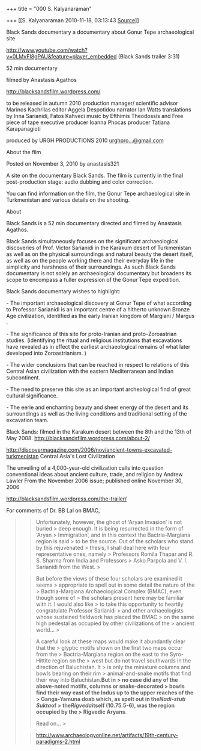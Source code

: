 +++
title = "000 S. Kalyanaraman"

+++
[[S. Kalyanaraman	2010-11-18, 03:13:43 [Source](https://groups.google.com/g/bvparishat/c/OhCP1Lr2Rtg)]]



Black Sands documentary a documentary about Gonur Tepe archaeological site

  

<http://www.youtube.com/watch?v=0LMvFI8gPAU&feature=player_embedded> (Black Sands trailer 3:31)

  

52 min documentary

filmed by Anastasis Agathos

<http://blacksandsfilm.wordpress.com/>

to be released in autumn 2010 production manager/ scientific advisor Marinos Kachrilas editor Aggela Despotidou narrator Ian Watts translations by Inna Sarianidi, Fatos Kahveci music by Efthimis Theodossis and Free piece of tape executive producer Ioanna Phocas producer Tatiana Karapanagioti

produced by URGH PRODUCTIONS 2010 [urghpro...@gmail.com]()

  

About the film

Posted on November 3, 2010 by anastasis321

  

A site on the documentary Black Sands. The film is currently in the final post-production stage: audio dubbing and color correction.

You can find information on the film, the Gonur Tepe archaeological site in Turkmenistan and various details on the shooting.

  

About

Black Sands is a 52 min documentary directed and filmed by Anastasis Agathos.

  

Black Sands simultaneously focuses on the significant archaeological discoveries of Prof. Victor Sarianidi in the Karakum desert of Turkmenistan as well as on the physical surroundings and natural beauty the desert itself, as well as on the people working there and their everyday life in the simplicity and harshness of their surroundings. As such Black Sands documentary is not solely an archaeological documentary but broadens its scope to encompass a fuller expression of the Gonur Tepe expedition.

  

Black Sands documentary wishes to highlight:

  

\- The important archaeological discovery at Gonur Tepe of what according to Professor Sarianidi is an important centre of a hitherto unknown Bronze Age civilization, identified as the early Iranian kingdom of Margiani / Margus .

  

\- The significance of this site for proto-Iranian and proto-Zoroastrian studies. (identifying the ritual and religious institutions that excavations have revealed as in effect the earliest archaeological remains of what later developed into Zoroastrianism. )

  

\- The wider conclusions that can be reached in respect to relations of this Central Asian civilization with the eastern Mediterranean and Indian subcontinent.

  

\- The need to preserve this site as an important archeological find of great cultural significance.

  

\- The eerie and enchanting beauty and sheer energy of the desert and its surroundings as well as the living conditions and traditional setting of the excavation team.

  

Black Sands: filmed in the Karakum desert between the 8th and the 13th of May 2008. <http://blacksandsfilm.wordpress.com/about-2/>

<http://discovermagazine.com/2006/nov/ancient-towns-excavated-turkmenistan> Central Asia's Lost Civilization

The unveiling of a 4,000-year-old civilization calls into question conventional ideas about ancient culture, trade, and religion by Andrew Lawler From the November 2006 issue; published online November 30, 2006

  

<http://blacksandsfilm.wordpress.com/the-trailer/>

  

For comments of Dr. BB Lal on BMAC,

  

> 
> > Unfortunately, however, the ghost of ‘Aryan Invasion’ is not buried > deep enough. It is being resurrected in the form of ‘Aryan > Immigration’, and in this context the Bactria-Margiana region is said > to be the source. Out of the scholars who stand by this rejuvenated > thesis, I shall deal here with four representative ones, namely > Professors Romila Thapar and R. S. Sharma from India and Professors > Asko Parpola and V. I. Sarianidi from the West. >
> 
> > 
> >   
> > 
> > 
> > But before the views of these four scholars are examined it seems > appropriate to spell out in some detail the nature of the > Bactria-Margiana Archaeological Complex (BMAC), even though some of > the scholars present here may be familiar with it. I would also like > to take this opportunity to heartily congratulate Professor Sarianidi > and other archaeologists whose sustained fieldwork has placed the BMAC > on the same high pedestal as occupied by other civilizations of the > ancient world... >
> 
> > 
> >   
> > 
> > 
> > A careful look at these maps would make it abundantly clear that the > glyptic motifs shown on the first two maps occur from the > Bactria-Margiana region on the east to the Syro-Hittite region on the > west but do not travel southwards in the direction of Baluchistan. It > is only the miniature columns and bowls bearing on their rim > animal-and-snake motifs that find their way into Baluchistan.**But in > no case did any of the above-noted motifs, columns or snake-decorated > bowls find their way east of the Indus up to the upper reaches of the > Ganga-Yamuna doab which, as spelt out in the*Nadi-stuti Sukta*of > the*Rigveda*itself (10.75.5-6), was the region occupied by the > Rigvedic Aryans**.
> > 
> > 
> >   
> > 
> > 
> > Read on... >
> 
> > <http://www.archaeologyonline.net/artifacts/19th-century-paradigms-2.html>

